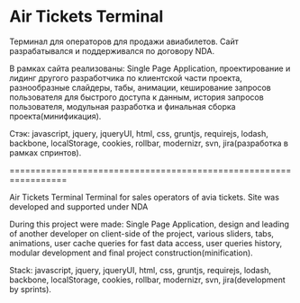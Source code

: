Air Tickets Terminal
====================

Терминал для операторов для продажи авиабилетов. Сайт разрабатывался и поддерживался по договору NDA.

В рамках сайта реализованы: Single Page Application, проектирование и лидинг другого разработчика по клиентской части проекта, разнообразные слайдеры, табы, анимации, кеширование запросов пользователя для быстрого доступа к данным, история запросов пользователя, модульная разработка и финальная сборка проекта(минификация).

Стэк: javascript, jquery, jqueryUI, html, css, gruntjs, requirejs, lodash, backbone, localStorage, cookies, rollbar, modernizr, svn, jira(разработка в рамках спринтов).

=================================================================

Air Tickets Terminal
Terminal for sales operators of avia tickets. Site was developed and supported under NDA

During this project were made: Single Page Application, design and leading of another developer on client-side of the project, various sliders, tabs, animations, user cache queries  for fast data access, user queries history, modular development and final project construction(minification).

Stack: javascript, jquery, jqueryUI, html, css, gruntjs, requirejs, lodash, backbone, localStorage, cookies, rollbar, modernizr, svn, jira(development by sprints).
